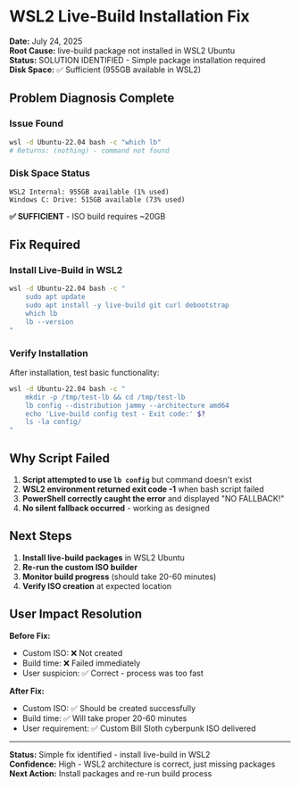 # WSL2 Live-Build Installation Fix

**Date:** July 24, 2025  
**Root Cause:** live-build package not installed in WSL2 Ubuntu  
**Status:** SOLUTION IDENTIFIED - Simple package installation required  
**Disk Space:** ✅ Sufficient (955GB available in WSL2)

## Problem Diagnosis Complete

### Issue Found
```bash
wsl -d Ubuntu-22.04 bash -c "which lb"
# Returns: (nothing) - command not found
```

### Disk Space Status
```
WSL2 Internal: 955GB available (1% used)
Windows C: Drive: 515GB available (73% used)
```
**✅ SUFFICIENT** - ISO build requires ~20GB

## Fix Required

### Install Live-Build in WSL2
```bash
wsl -d Ubuntu-22.04 bash -c "
    sudo apt update
    sudo apt install -y live-build git curl debootstrap
    which lb
    lb --version
"
```

### Verify Installation
After installation, test basic functionality:
```bash
wsl -d Ubuntu-22.04 bash -c "
    mkdir -p /tmp/test-lb && cd /tmp/test-lb
    lb config --distribution jammy --architecture amd64
    echo 'Live-build config test - Exit code:' $?
    ls -la config/
"
```

## Why Script Failed

1. **Script attempted to use `lb config`** but command doesn't exist
2. **WSL2 environment returned exit code -1** when bash script failed
3. **PowerShell correctly caught the error** and displayed "NO FALLBACK!"
4. **No silent fallback occurred** - working as designed

## Next Steps

1. **Install live-build packages** in WSL2 Ubuntu
2. **Re-run the custom ISO builder** 
3. **Monitor build progress** (should take 20-60 minutes)
4. **Verify ISO creation** at expected location

## User Impact Resolution

**Before Fix:**
- Custom ISO: ❌ Not created
- Build time: ❌ Failed immediately  
- User suspicion: ✅ Correct - process was too fast

**After Fix:**
- Custom ISO: ✅ Should be created successfully
- Build time: ✅ Will take proper 20-60 minutes
- User requirement: ✅ Custom Bill Sloth cyberpunk ISO delivered

---

**Status:** Simple fix identified - install live-build in WSL2  
**Confidence:** High - WSL2 architecture is correct, just missing packages  
**Next Action:** Install packages and re-run build process
